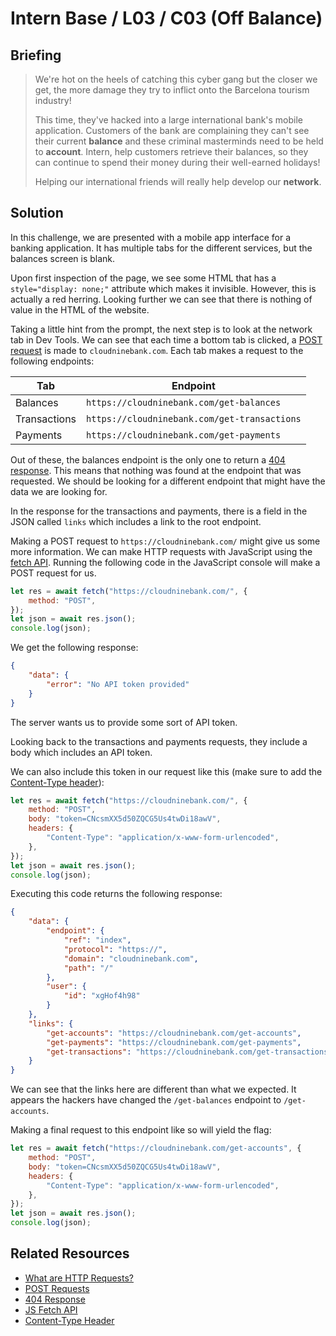 # Intern Base / L03 / C03 (Off Balance)

## Briefing

> We're hot on the heels of catching this cyber gang but the closer we get, the more damage they try to inflict onto the Barcelona tourism industry!
>
> This time, they've hacked into a large international bank's mobile application. Customers of the bank are complaining they can't see their current **balance** and these criminal masterminds need to be held to **account**. Intern, help customers retrieve their balances, so they can continue to spend their money during their well-earned holidays!
>
> Helping our international friends will really help develop our **network**.

## Solution

In this challenge, we are presented with a mobile app interface for a banking application. It has multiple tabs for the different services, but the balances screen is blank.

Upon first inspection of the page, we see some HTML that has a `style="display: none;"` attribute which makes it invisible. However, this is actually a red herring. Looking further we can see that there is nothing of value in the HTML of the website.

Taking a little hint from the prompt, the next step is to look at the network tab in Dev Tools. We can see that each time a bottom tab is clicked, a [POST request](https://developer.mozilla.org/en-US/docs/Web/HTTP/Methods/POST) is made to `cloudninebank.com`. Each tab makes a request to the following endpoints:

| Tab          | Endpoint                                     |
| ------------ | -------------------------------------------- |
| Balances     | `https://cloudninebank.com/get-balances`     |
| Transactions | `https://cloudninebank.com/get-transactions` |
| Payments     | `https://cloudninebank.com/get-payments`     |

Out of these, the balances endpoint is the only one to return a [404 response](https://developer.mozilla.org/en-US/docs/Web/HTTP/Status/404). This means that nothing was found at the endpoint that was requested. We should be looking for a different endpoint that might have the data we are looking for.

In the response for the transactions and payments, there is a field in the JSON called `links` which includes a link to the root endpoint.

Making a POST request to `https://cloudninebank.com/` might give us some more information. We can make HTTP requests with JavaScript using the [fetch API](https://developer.mozilla.org/en-US/docs/Web/API/Fetch_API/Using_Fetch). Running the following code in the JavaScript console will make a POST request for us.

```js
let res = await fetch("https://cloudninebank.com/", {
    method: "POST",
});
let json = await res.json();
console.log(json);
```

We get the following response:

```json
{
    "data": {
        "error": "No API token provided"
    }
}
```

The server wants us to provide some sort of API token.

Looking back to the transactions and payments requests, they include a body which includes an API token.

We can also include this token in our request like this (make sure to add the [Content-Type header](https://developer.mozilla.org/en-US/docs/Web/HTTP/Headers/Content-Type)):

```js
let res = await fetch("https://cloudninebank.com/", {
    method: "POST",
    body: "token=CNcsmXX5d50ZQCG5Us4twDi18awV",
    headers: {
        "Content-Type": "application/x-www-form-urlencoded",
    },
});
let json = await res.json();
console.log(json);
```

Executing this code returns the following response:

```json
{
    "data": {
        "endpoint": {
            "ref": "index",
            "protocol": "https://",
            "domain": "cloudninebank.com",
            "path": "/"
        },
        "user": {
            "id": "xgHof4h98"
        }
    },
    "links": {
        "get-accounts": "https://cloudninebank.com/get-accounts",
        "get-payments": "https://cloudninebank.com/get-payments",
        "get-transactions": "https://cloudninebank.com/get-transactions"
    }
}
```

We can see that the links here are different than what we expected. It appears the hackers have changed the `/get-balances` endpoint to `/get-accounts`.

Making a final request to this endpoint like so will yield the flag:

```js
let res = await fetch("https://cloudninebank.com/get-accounts", {
    method: "POST",
    body: "token=CNcsmXX5d50ZQCG5Us4twDi18awV",
    headers: {
        "Content-Type": "application/x-www-form-urlencoded",
    },
});
let json = await res.json();
console.log(json);
```

## Related Resources

* [What are HTTP Requests?](https://www.codecademy.com/article/http-requests)
* [POST Requests](https://developer.mozilla.org/en-US/docs/Web/HTTP/Methods/POST)
* [404 Response](https://developer.mozilla.org/en-US/docs/Web/HTTP/Status/404)
* [JS Fetch API](https://developer.mozilla.org/en-US/docs/Web/API/Fetch_API/Using_Fetch)
* [Content-Type Header](https://developer.mozilla.org/en-US/docs/Web/HTTP/Headers/Content-Type)